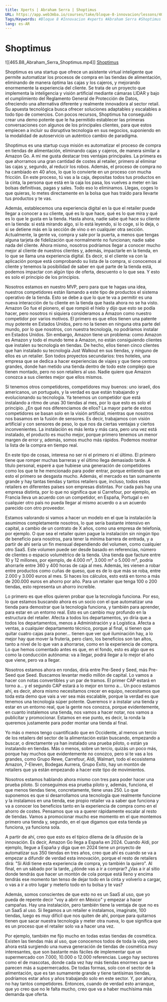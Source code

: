 ```yaml
---
title: Xperts | Abraham Serra | Shoptimus
URL: https://app.web3mba.io/courses/take/bloque-8-innovacion/lessons/40238071-xperts-abraham-serra-shoptimus
Tags/Keywords: #Bloque 8 #Innovacion #xperts #Abraham Serra #Shoptimus
lang: es-AR
---
```

# Shoptimus
![[465.B8_Abraham_Serra_Shoptimus.mp4]]
[Shoptimus](https://app.web3mba.io?wvideo=r6iq4bycat)

Shoptimus es una startup que ofrece un asistente virtual inteligente que permite automatizar los procesos de compra en las tiendas de alimentación, eliminando de manera óptima las cajas y los cajeros, y mejorando enormemente la experiencia del cliente. Se trata de un proyecto que implementa la inteligencia y visión artificial mediante cámaras LIDAR y bajo el cumplimiento del Reglamento General de Protección de Datos, ofreciendo una alternativa diferente y realmente innovadora al sector retail. Su apuesta tecnológica busca ofrecer soluciones adaptables y escalables a todo tipo de comercios. Con pocos recursos, Shoptimus ha conseguido crear una demo potente que le ha permitido establecer las primeras conversaciones con algunos de los principales clientes, para que estos empiecen a incluir su disruptiva tecnología en sus negocios, suponiendo en la modalidad de autoservicio un auténtico cambio de paradigma.

Shoptimus es una startup cuya misión es automatizar el proceso de compra en tiendas de alimentación, eliminando cajas y cajeros, de manera similar a Amazon Go. A mí me gusta destacar tres ventajas principales. La primera es que ahorramos una gran cantidad de costes al retailer, primero al eliminar las cajas y, segundo, al reducir los robos. Además, el proceso de compra no ha cambiado en 40 años, lo que lo convierte en un proceso con mucha fricción. En este proceso, tú vas a la caja, depositas todos tus productos en la cinta, la persona que está en la caja los pasa, los vuelves a meter en las bolsas definitivas, pagas y sales. Todo eso lo eliminamos. Llegas, coges lo que quieras, lo metes directamente en la bolsa que has traído para llevarte tus productos y te vas.

Además, establecemos una experiencia digital en la que el retailer puede llegar a conocer a su cliente, qué es lo que hace, qué es lo que mira y qué es lo que le gusta en la tienda. Hasta ahora, nadie sabe qué hace su cliente en la tienda: si está mirando algo, si lo está leyendo, si lo coge, si lo deja, o si se detiene más en la sección de vino o en cualquier otra sección. Actualmente, la gente va, compra y sale por la puerta, a menos que tengas alguna tarjeta de fidelización que normalmente no funcionan; nadie sabe nada del cliente. Ahora mismo, nosotros podríamos llegar a conocer mucho mejor al cliente de nuestros clientes y, además, impactarle en la tienda, en lo que se llama una experiencia digital. Es decir, si el cliente va con la aplicación porque está comprobando su lista de la compra, si conocemos al cliente y tenemos la posibilidad de saber en qué parte de la tienda está, podemos impactar con algún tipo de oferta, descuento o lo que sea. Y esto es solo el principio de los principios.

Nosotros estamos en nuestro MVP, pero para que te hagas una idea, nuestros competidores están llamando a este tipo de productos el sistema operativo de la tienda. Esto se debe a que lo que te va a permitir es una nueva interacción de tu cliente en la tienda que hasta ahora no se ha visto. Amazon Go fue el pionero, el que rompió el hielo y dijo que esto se podía hacer, pero nosotros ni siquiera consideramos a Amazon como nuestro competidor por varios motivos. El primero es que ellos tienen una patente muy potente en Estados Unidos, pero no la tienen en ninguna otra parte del mundo, por lo que nosotros, con nuestra tecnología, no podríamos instalar en Estados Unidos. Sin embargo, Amazon tiene un problema: como Amazon es Amazon y todo el mundo teme a Amazon, no están consiguiendo clientes que instalen su tecnología en tiendas. De hecho, ellos tienen cinco clientes que han instalado su tecnología Just Walkout en sus tiendas, y ninguno de ellos es un retailer. Son todos proyectos secundarios: tres hoteles, una empresa que se dedica a hacer experiencias de viajes y que tiene centros grandes, donde han metido una tienda dentro de todo este complejo que tienen montado, pero no son retailers al uso. Nadie quiere que Amazon conozca a sus clientes mejor que ellos mismos.

Sí tenemos otros competidores, competidores muy buenos: uno israelí, dos americanos, un portugués, y la verdad es que están trabajando y evolucionando su tecnología. Ya tenemos un competidor que está instalando a ritmo de unas 30 tiendas al mes, por lo que esto es solo el principio. ¿En qué nos diferenciamos de ellos? La mayor parte de estos competidores se basan solo en la visión artificial, mientras que nosotros nos basamos en la fusión de sensores. Es decir, trabajamos con visión artificial y con sensores de peso, lo que nos da ciertas ventajas y ciertos inconvenientes. La instalación es más lenta y más cara, pero una vez está instalado, el producto es mucho mejor, porque primero tenemos un menor margen de error y, además, somos mucho más rápidos. Podemos mostrar la lista de la compra en tiempo real.

En este tipo de cosas, interesa no ser ni el primero ni el último. El primero tiene que romper muchas barreras y el último llega demasiado tarde. A título personal, esperé a que hubiese una generación de competidores como los que te he mencionado para poder entrar, porque entiendo que en esto el primero se desgasta mucho. Además, el mercado es tan sumamente grande y hay tantas tiendas y tantos retailers que, incluso, todos estos retailers en diferentes países son empresas distintas. Por cada país hay una empresa distinta, por lo que no significa que si Carrefour, por ejemplo, en Francia lleva un acuerdo con un competidor, en España, Portugal o en cualquier otro país no pueda llegar al mismo acuerdo o a un acuerdo parecido con otro proveedor.

Estamos valorando si vamos a hacer un modelo en el que la instalación la asumimos completamente nosotros, lo que sería bastante intensivo en capital, a cambio de un contrato de X años, como una empresa de telefonía, por ejemplo. O que sea el retailer quien pague la instalación sin ningún tipo de beneficio para nosotros, para tener la mínima barrera de entrada, y a partir de ahí sería un fin mensual dependiendo del volumen, como cualquier otro SaaS. Este volumen puede ser desde basado en referencias, número de clientes o espacio volumétrico de la tienda. Una tienda que facture entre 10 y 12 millones, por ejemplo, de 4.000 m², 3.000 m² o 5.000 m², podría ahorrarle entre 360 y 400 horas de caja al mes. Además, les vienen a robar entre productos como cuñas de queso, que es de lo que más se roba, entre 2.000 y 3.000 euros al mes. Si haces los cálculos, esto está en torno a más de 200.000 euros en ahorro por año. Para un retailer que tenga 100 o 200 tiendas, esto representa un ahorro increíble.

Lo primero es que ellos quieren probar que la tecnología funciona. Por eso, lo que estamos buscando ahora es un socio con el que automatizar una tienda para demostrar que la tecnología funciona, y también para aprender, para estar en un entorno real. Esto es un cambio muy profundo en la estructura del retailer. Afecta a todos los departamentos, yo diría que a todos los departamentos, menos a Administración y a Logística. Afecta a ventas, a cualquier departamento técnico, porque al final, si tienen que quitar cuatro cajas para poner... tienen que ver qué iluminación hay, a lo mejor hay que mover la frutería, pero claro, los beneficios son tan altos, tanto a nivel de lo que van a ahorrarse, como en la experiencia de compra. Lo que hemos comentado antes es que, en el fondo, esto es algo que es como la conducción autónoma: va a llegar, podrá llegar a lo mejor el año que viene, pero va a llegar.

Nosotros estamos ahora en rondas, diría entre Pre-Seed y Seed, más Pre-Seed que Seed. Buscamos levantar medio millón de capital. Lo vamos a hacer con notas convertibles y un par de tramos. El primer CAP estará en torno a... y el segundo CAP estará a lo mejor en torno a... Un poco estamos ahí, es decir, ahora mismo necesitamos crecer en equipo, necesitamos que toda esta demo que vais a ver sea más escalable, porque la verdad es que tenemos una tecnología súper potente. Queremos ir a instalar una tienda y estar en un entorno real, que la gente nos conozca, porque evidentemente, en cuanto instalemos una tienda, nos vamos a hacer notar, nos vamos a publicitar y promocionar. Estamos en ese punto, es decir, la ronda la queremos justamente para poder montar una tienda al final.

Yo más o menos tengo cuantificado que en Occidente, al menos un tercio de los retailers del sector de la alimentación están buscando, empezando a buscar, o directamente ya han instalado una prueba piloto, o están ya instalando en tiendas. Más o menos, sobre un tercio, quizás un poco más, porque hay muchos que evidentemente no conozco, pero si te vas a los grandes, como Grupo Rewe, Carrefour, Aldi, Walmart, todo el ecosistema Amazon, 7-Eleven, Bodegas Aurrera, Grupo Éxito, hay un montón de retailers que ya están empezando a hacer este tipo de movimientos.

Nosotros estamos hablando ahora mismo con tres para poder hacer una prueba piloto. Si conseguimos esa prueba piloto y, además, funciona, el que menos tiendas tiene, concretamente, tiene unas 250. Lo que suponemos es que si desarrollamos una tecnología que realmente funcione y la instalamos en una tienda, ese propio retailer va a saber que funciona y va a conocer los beneficios tanto en la experiencia de compra como en el ahorro de costes. Pensamos que va a querer rápidamente escalar al resto de tiendas. Vamos a promocionar mucho ese momento en el que montemos primero una tienda y, segundo, en el que digamos que esta tienda ya funciona, ya funciona sola.

A partir de ahí, creo que esto es el típico dilema de la difusión de la innovación. Es decir, Amazon Go llega a España en 2024. Cuando Aldi, por ejemplo, llegue a España y diga que en 2024 tiene un proyecto de automatizar sus 350 tiendas en tres años, creo que ahí es cuando se va a empezar a difundir de verdad esta innovación, porque el resto de retailers dirá: "Si Aldi tiene esta experiencia de compra, yo también la quiero". Al final, en un sábado por la tarde, ¿dónde vas a ir a comprar? ¿Vas a ir al sitio donde tendrás que hacer un montón de cola porque está lleno y encima tendrás ese momento tan tenso de dejar todo en la cinta y volverlo a cargar, o vas a ir a otro lugar y meterlo todo en tu bolsa y te vas?

Además, somos conscientes de que esto no es un SaaS al uso, que yo pueda de repente decir "voy a abrir en México" y empezar a hacer campañas. Hay una instalación, pero también tiene la ventaja de que no es un SaaS al uso. Si llegamos a un retailer e instalamos, imagínate, 100 tiendas, luego es muy difícil que nos quiten de ahí, porque para quitarnos tienen que sacar nuestra tecnología y meter otra nueva, lo que significa que es un proceso que el retailer solo va a hacer una vez.

Por ejemplo, también me fijo mucho en todas estas tiendas de cosmética. Existen las tiendas más al uso, que conocemos todos de toda la vida, pero ahora está surgiendo una nueva generación de tiendas de cosmética muy interesantes, que son bastante más fáciles de implementar que un supermercado con 7.000, 10.000 o 12.000 referencias. Luego hay sectores como el de mascotas, donde cada vez hay más tiendas enormes que se parecen más a supermercados. De todas formas, solo con el sector de la alimentación, que es tan sumamente grande y tiene tantísimas tiendas, podríamos estar años y años trabajando solo en este sector. Y, por ahora, no hay tantos competidores. Entonces, cuando de verdad esto arranque, que yo creo que no le falta mucho, creo que va a haber muchísima más demanda que oferta.